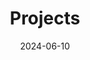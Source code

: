 ---
title: Projects
date: 2024-06-10
authors:
  - admin
hide_date: false
reading_time: true

type: landing
sections:
  - block: collection
    content:
      filters:
        folders:
          - blog
    design:
      spacing:
        padding: ['3rem', '1rem', '3rem', '1rem']
---